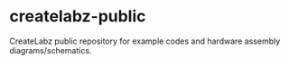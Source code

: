 # createlabz-public
CreateLabz public repository for example codes and hardware assembly diagrams/schematics.
